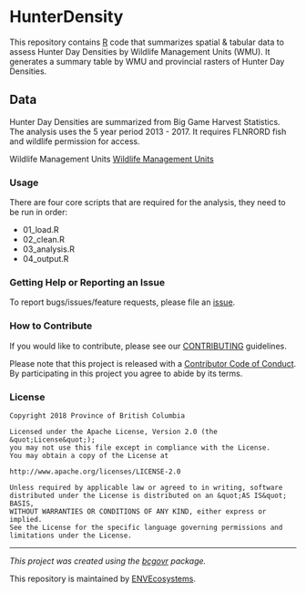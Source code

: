 <!-- Add a project state badge
See https://github.com/BCDevExchange/Our-Project-Docs/blob/master/discussion/projectstates.md
If you have bcgovr installed and you use RStudio, click the 'Insert BCDevex Badge' Addin. -->
HunterDensity
=============

This repository contains [R](https://www.r-project.org/) code that
summarizes spatial & tabular data to assess Hunter Day Densities by
Wildlife Management Units (WMU). It generates a summary table by WMU and
provincial rasters of Hunter Day Densities.

Data
----

Hunter Day Densities are summarized from Big Game Harvest Statistics.
The analysis uses the 5 year period 2013 - 2017. It requires FLNRORD
fish and wildlife permission for access.

Wildlife Management Units [Wildlife Management
Units](https://catalogue.data.gov.bc.ca/dataset/wildlife-management-units)

### Usage

There are four core scripts that are required for the analysis, they
need to be run in order:

-   01\_load.R
-   02\_clean.R
-   03\_analysis.R
-   04\_output.R

### Getting Help or Reporting an Issue

To report bugs/issues/feature requests, please file an
[issue](https://github.com/bcgov/HunterDensity/issues/).

### How to Contribute

If you would like to contribute, please see our
[CONTRIBUTING](CONTRIBUTING.md) guidelines.

Please note that this project is released with a [Contributor Code of
Conduct](CODE_OF_CONDUCT.md). By participating in this project you agree
to abide by its terms.

### License

    Copyright 2018 Province of British Columbia

    Licensed under the Apache License, Version 2.0 (the &quot;License&quot;);
    you may not use this file except in compliance with the License.
    You may obtain a copy of the License at

    http://www.apache.org/licenses/LICENSE-2.0

    Unless required by applicable law or agreed to in writing, software distributed under the License is distributed on an &quot;AS IS&quot; BASIS,
    WITHOUT WARRANTIES OR CONDITIONS OF ANY KIND, either express or implied.
    See the License for the specific language governing permissions and limitations under the License.

------------------------------------------------------------------------

*This project was created using the
[bcgovr](https://github.com/bcgov/bcgovr) package.*

This repository is maintained by
[ENVEcosystems](https://github.com/orgs/bcgov/teams/envecosystems/members).
